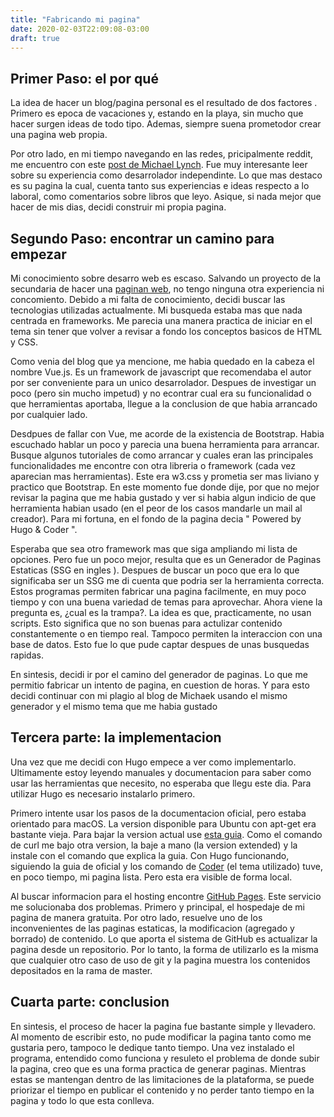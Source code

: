 ```yaml
---
title: "Fabricando mi pagina"
date: 2020-02-03T22:09:08-03:00
draft: true
---
```

## Primer Paso: el por qué
La idea de hacer un blog/pagina personal es el resultado de dos factores <!--mas que nada-->. Primero es epoca de vacaciones y, estando en la playa, sin mucho que hacer surgen ideas de todo tipo. Ademas, siempre suena prometodor crear una pagina web propia.

Por otro lado, en mi tiempo navegando en las redes, pricipalmente reddit<!-- y sus subreddits (sub grupos dentro de la red organizado por temas) de programacion-->, me encuentro con este [post de Michael Lynch](https://mtlynch.io/solo-developer-year-2/). Fue muy interesante leer sobre su experiencia como desarrolador independinte. Lo que mas destaco es su pagina la cual, cuenta tanto sus experiencias e ideas respecto a lo laboral, como comentarios sobre libros que leyo. Asique, si nada mejor que hacer de mis dias, decidi construir mi propia pagina.

## Segundo Paso: encontrar un camino para empezar

Mi conocimiento sobre desarro web es escaso. Salvando un proyecto de la secundaria de hacer una [paginan web](http://gameofthrones.atwebpages.com/index.html), no tengo ninguna otra experiencia ni concomiento. Debido a mi falta de conocimiento, decidi buscar las tecnologias utilizadas actualmente. Mi busqueda estaba mas que nada centrada en frameworks. Me parecia una manera practica de iniciar en el tema sin tener que volver a revisar a fondo los conceptos basicos de HTML y CSS. 
<!-- Hasta aca llegue -->
Como venia del blog que ya mencione, me habia quedado en la cabeza el nombre Vue.js. Es un framework de javascript que recomendaba el autor por ser conveniente para un unico desarrolador.  Despues de investigar un poco (pero sin mucho impetud) y no econtrar cual era su funcionalidad o que herramientas aportaba, llegue a la conclusion de que habia arrancado por cualquier lado. 

Desdpues de fallar con Vue, me acorde de la existencia de Bootstrap. Habia escuchado hablar un poco y parecia una buena herramienta para arrancar. Busque algunos tutoriales de como arrancar y cuales eran las principales funcionalidades me encontre con otra libreria o framework (cada vez aparecian mas herramientas). Este era w3.css y prometia ser mas liviano y practico que Bootstrap.
En este momento fue donde dije, por que no mejor revisar la pagina que me habia gustado y ver si habia algun indicio de que herramienta habian usado (en el peor de los casos mandarle un mail al creador). Para mi fortuna, en el fondo de la pagina decia " Powered by Hugo & Coder ".

Esperaba que sea otro framework mas que siga ampliando mi lista de opciones. Pero fue un poco mejor, resulta que es un Generador de Paginas Estaticas (SSG en ingles ). Despues de buscar un poco que era lo que significaba ser un SSG me di cuenta que podria ser la herramienta correcta. Estos programas permiten fabricar una pagina facilmente, en muy poco tiempo y con una buena variedad de temas para aprovechar. Ahora viene la pregunta es, ¿cual es la trampa?. La idea es que, practicamente, no usan scripts. Esto significa que no  son buenas para actulizar contenido constantemente o en tiempo real. Tampoco permiten la interaccion con una base de datos. Esto fue lo que pude captar despues de unas busquedas rapidas.
 
En sintesis, decidi ir por el camino del generador de paginas. Lo que me permitio fabricar un intento de pagina, en cuestion de horas. Y para esto decidi continuar con mi plagio al blog de Michaek usando el mismo generador y el mismo tema que me habia gustado

## Tercera parte: la implementacion

Una vez que me decidi con Hugo empece a ver como implementarlo. Ultimamente estoy leyendo manuales y documentacion para saber como usar las herramientas que necesito, no esperaba que llegu este dia. Para utilizar Hugo es necesario instalarlo primero.

Primero intente usar los pasos de la documentacion oficial, pero estaba orientado para macOS. La version disponible para Ubuntu con apt-get era bastante vieja. Para bajar la version actual use [esta guia](https://computingforgeeks.com/how-to-install-hugo-on-ubuntu-debian/). Como el comando de curl me bajo otra version, la baje a mano (la version extended) y la instale con el comando que explica la guia. Con Hugo funcionando, siguiendo la guia de oficial y los comando de [Coder](https://github.com/luizdepra/hugo-coder) (el tema utilizado) tuve, en poco tiempo, mi pagina lista. Pero esta era visible de forma local. 

Al buscar informacion para el hosting encontre [GitHub Pages](https://pages.github.com/). Este servicio me solucionaba dos problemas. Primero y principal, el hospedaje de mi pagina de manera gratuita. Por otro lado, resuelve uno de los inconvenientes de las paginas estaticas, la modificacion (agregado y borrado) de contenido. Lo que aporta el sistema de GitHub es actualizar la pagina desde un repositorio. Por lo tanto, la forma de utilizarlo es la misma que cualquier otro caso de uso de git y la pagina muestra los contenidos depositados en la rama de master. 

## Cuarta parte: conclusion

En sintesis, el proceso de hacer la pagina fue bastante simple y llevadero. Al momento de escribir esto, no pude modificar la pagina tanto como me gustaria pero, tampoco le dedique tanto tiempo. Una vez instalado el programa, entendido como funciona y resuleto el problema de donde subir la pagina, creo que es una forma practica de generar paginas. Mientras estas se mantengan dentro de las limitaciones de la plataforma, se puede priorizar el tiempo en publicar el contenido y no perder tanto tiempo en la pagina y todo lo que esta conlleva.


